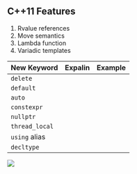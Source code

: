 ## C++11 Features
1. Rvalue references
2. Move semantics
3. Lambda function
4. Variadic templates
  
| New Keyword     | Expalin                     | Example                          |
| :-------------- | --------------------------- | -------------------------------- |
| `delete`        |                             |                                  |
| `default`       |                             |                                  |
| `auto`          |                             |                                  |
| `constexpr`     |                             |                                  |
| `nullptr`       |                             |                                  |
| `thread_local`  |                             |                                  |
| `using` alias   |                             |                                  |
| `decltype`      |                             |                                  |

  
![](https://github.com/pvthuyet/Modern-Cplusplus/blob/master/resources/timeline.png)
